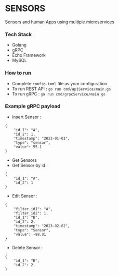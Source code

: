# SENSORS
Sensors and human Apps using multiple microservices

### Tech Stack
- Golang
- gRPC
- Echo Framework
- MySQL

### How to run
- Complete `config.toml` file as your configuration
- To run REST API :
  `go run cmd/apiService/main.go`
- To run gRPC :
  `go run cmd/grpcService/main.go`

### Example gRPC payload
- Insert Sensor :
```
{
    "id_1": "A",
    "id_2": 1,
    "timestamp": "2023-01-01",
    "type": "sensor",
    "value": 55.1
}
```
- Get Sensors 
- Get Sensor by id :
```
{
    "id_1": "A",
    "id_2": 1
}
```
- Edit Sensor :
```
{
    "filter_id1": "A",
    "filter_id2": 1,
    "id_1": "B",
    "id_2": 2,
    "timestamp": "2023-02-02",
    "type": "Sensor",
    "value": -98.81
}
```
- Delete Sensor :
```
{
    "id_1": "B",
    "id_2": 2
}
```
